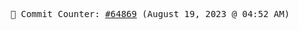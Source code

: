 <p align="center">
    <samp>
        📮 Commit Counter: <a href="https://github.com/Javascript-void0/Javascript-void0/commits/main">#64869</a> (August 19, 2023 @ 04:52 AM)
    </samp>
</p>